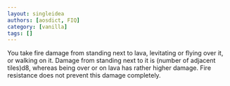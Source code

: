 ```yaml
---
layout: singleidea
authors: [aosdict, FIQ]
category: [vanilla]
tags: []
---
```

You take fire damage from standing next to lava, levitating or flying over it, or walking on it. Damage from standing next to it is (number of adjacent tiles)d8, whereas being over or on lava has rather higher damage. Fire resistance does not prevent this damage completely.
